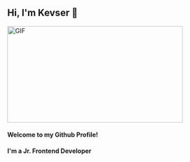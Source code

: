 ## Hi, I'm Kevser  👋

 <img align="center" alt="GIF" src="https://github.com/arsentieva/arsentieva/blob/main/code.gif?raw=true" width="400" height="220" />
 
#### Welcome to my Github Profile!
#### I'm a Jr. Frontend Developer

